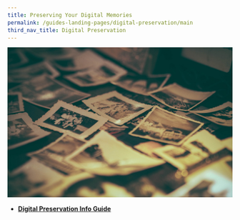 ```yaml
---
title: Preserving Your Digital Memories
permalink: /guides-landing-pages/digital-preservation/main
third_nav_title: Digital Preservation
---
```

<img src="/images/digital-preservation/Digital-preservation-resources-banner.jpg" alt="digital preservation banner" style="width:800px;" />


* [**Digital Preservation Info Guide**](/guides/arts/visual-arts/singapore-visual-arts-on-nora)